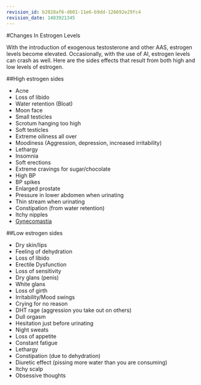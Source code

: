 ```yaml
---
revision_id: b2028af6-d601-11e6-b9dd-126692e29fc4
revision_date: 1483921345
---
```


#Changes In Estrogen Levels

With the introduction of exogenous testosterone and other AAS, estrogen levels become elevated. Occasionally, with the use of AI, estrogen levels can crash as well. Here are the sides effects that result from both high and low levels of estrogen.

##High estrogen sides
* Acne
* Loss of libido
* Water retention (Bloat)
* Moon face
* Small testicles
* Scrotum hanging too high
* Soft testicles
* Extreme oiliness all over
* Moodiness (Aggression, depression, increased irritability)
* Lethargy
* Insomnia
* Soft erections
* Extreme cravings for sugar/chocolate
* High BP
* BP spikes
* Enlarged prostate
* Pressure in lower abdomen when urinating
* Thin stream when urinating
* Constipation (from water retention)
* Itchy nipples
* [Gynecomastia](/r/steroids/wiki/sides/gynecomastia)

##Low estrogen sides
* Dry skin/lips
* Feeling of dehydration
* Loss of libido
* Erectile Dysfunction
* Loss of sensitivity
* Dry glans (penis)
* White glans
* Loss of girth
* Irritability/Mood swings
* Crying for no reason
* DHT rage (aggression you take out on others)
* Dull orgasm
* Hesitation just before urinating
* Night sweats
* Loss of appetite
* Constant fatigue
* Lethargy
* Constipation (due to dehydration)
* Diuretic effect (pissing more water than you are consuming)
* Itchy scalp
* Obsessive thoughts